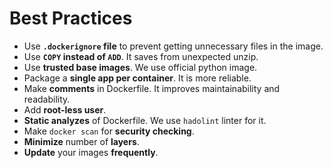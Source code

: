 # Best Practices

- Use **`.dockerignore` file** to prevent getting unnecessary files in the image.
- Use **`COPY` instead of `ADD`**. It saves from unexpected unzip.
- Use **trusted base images**. We use official python image.
- Package a **single app per container**. It is more reliable.
- Make **comments** in Dockerfile. It improves maintainability and readability.
- Add **root-less user**.
- **Static analyzes** of Dockerfile. We use `hadolint` linter for it.
- Make `docker scan` for **security checking**.
- **Minimize** number of **layers**.
- **Update** your images **frequently**.
